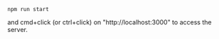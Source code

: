 

```
npm run start
```

and cmd+click (or ctrl+click) on "http://localhost:3000" to access the server.